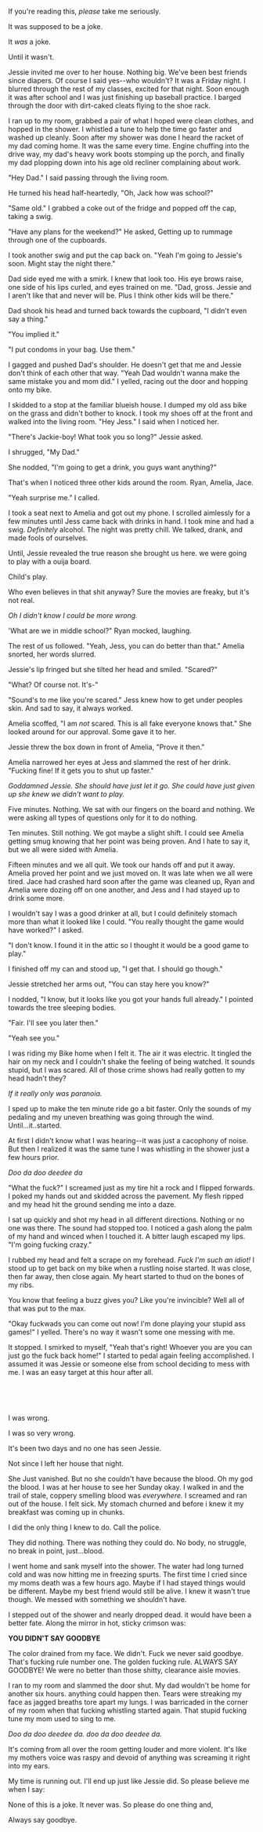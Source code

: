 If you're reading this, *please* take me seriously. 

It was supposed to be a joke.

It *was* a joke.

Until it wasn't.

Jessie invited me over to her house. Nothing big. We've been best friends since diapers. Of course I said yes--who wouldn't? It was a Friday night. I blurred through the rest of my classes, excited for that night. Soon enough it was after school and I was just finishing up baseball practice. I barged through the door with dirt-caked cleats flying to the shoe rack.

I ran up to my room, grabbed a pair of what I hoped were clean clothes, and hopped in the shower. I whistled a tune to help the time go faster and washed up cleanly. Soon after my shower was done I heard the racket of my dad coming home. It was the same every time. Engine chuffing into the drive way, my dad's heavy work boots stomping up the porch, and finally my dad plopping down into his age old recliner complaining about work. 

"Hey Dad." I said passing through the living room. 

He turned his head half-heartedly, "Oh, Jack how was school?"

"Same old." I grabbed a coke out of the fridge and popped off the cap, taking a swig. 

"Have any plans for the weekend?" He asked, Getting up to rummage through one of the cupboards.

I took another swig and put the cap back on. "Yeah I'm going to Jessie's soon. Might stay the night there."

Dad side eyed me with a smirk. I knew that look too. His eye brows raise, one side of his lips curled, and eyes trained on me. "Dad, gross. Jessie and I aren't like that and never will be. Plus I think other kids will be there."

Dad shook his head and turned back towards the cupboard, "I didn't even say a thing."

"You implied it."

"I put condoms in your bag. Use them."

I gagged and pushed Dad's shoulder. He doesn't get that me and Jessie don't think of each other that way. "Yeah Dad wouldn't wanna make the same mistake you and mom did." I yelled, racing out the door and hopping onto my bike.

I skidded to a stop at the familiar blueish house. I dumped my old ass bike on the grass and didn't bother to knock. I took my shoes off at the front and walked into the living room. "Hey Jess." I said when I noticed her.

"There's Jackie-boy! What took you so long?" Jessie asked.

I shrugged, "My Dad."

She nodded, "I'm going to get a drink, you guys want anything?"

That's when I noticed three other kids around the room. Ryan, Amelia, Jace.

"Yeah surprise me." I called.

I took a seat next to Amelia and got out my phone. I scrolled aimlessly for a few minutes until Jess came back with drinks in hand. I took mine and had a swig. *Definitely* alcohol. The night was pretty chill. We talked, drank, and made fools of ourselves.

Until, Jessie revealed the true reason she brought us here. we were going to play with a ouija board. 

Child's play. 

Who even believes in that shit anyway? Sure the movies are freaky, but it's not real. 

*Oh I didn't know I could be more wrong.*

'What are we in middle school?" Ryan mocked, laughing.

The rest of us followed. "Yeah, Jess, you can do better than that." Amelia snorted, her words slurred. 

Jessie's lip fringed but she tilted her head and smiled. "Scared?"

"What? Of course not. It's-"

"Sound's to me like you're scared." Jess knew how to get under peoples skin. And sad to say, it always worked.

Amelia scoffed, "I am *not* scared. This is all fake everyone knows that." She looked around for our approval. Some gave it to her. 

Jessie threw the box down in front of Amelia, "Prove it then."

Amelia narrowed her eyes at Jess and slammed the rest of her drink. "Fucking fine! If it gets you to shut up faster."

*Goddamned Jessie. She should have just let it go. She could have just given up she knew we didn't want to play.*

Five minutes. Nothing. We sat with our fingers on the board and nothing. We were asking all types of questions only for it to do nothing. 

Ten minutes. Still nothing. We got maybe a slight shift. I could see Amelia getting smug knowing that her point was being proven. And I hate to say it, but we all were sided with Amelia. 

Fifteen minutes and we all quit. We took our hands off and put it away. Amelia proved her point and we just moved on. It was late when we all were tired. Jace had crashed hard soon after the game was cleaned up, Ryan and Amelia were dozing off on one another, and Jess and I had stayed up to drink some more.

I wouldn't say I was a good drinker at all, but I could definitely stomach more than what it looked like I could. "You really thought the game would have worked?" I asked.

"I don't know. I found it in the attic so I thought it would be a good game to play."

I finished off my can and stood up, "I get that. I should go though."

Jessie stretched her arms out, "You can stay here you know?"

I nodded, "I know, but it looks like you got your hands full already." I pointed towards the tree sleeping bodies.

"Fair. I'll see you later then."

"Yeah see you."

I was riding my Bike home when I felt it. The air it was electric. It tingled the hair on my neck and I couldn't shake the feeling of being watched. It sounds stupid, but I was scared. All of those crime shows had really gotten to my head hadn't they?

*If it really only was paranoia.*

I sped up to make the ten minute ride go a bit faster. Only the sounds of my pedaling and my uneven breathing was going through the wind. Until...it..started.

At first I didn't know what I was hearing--it was just a cacophony of noise. But then I realized it was the same tune I was whistling in the shower just a few hours prior.

*Doo da doo deedee da*

"What the fuck?" I screamed just as my tire hit a rock and I flipped forwards. I poked my hands out and skidded across the pavement. My flesh ripped and my head hit the ground sending me into a daze. 

I sat up quickly and shot my head in all different directions. Nothing or no one was there. The sound had stopped too. I noticed a gash along the palm of my hand and winced when I touched it. A bitter laugh escaped my lips. "I'm going fucking crazy." 

I rubbed my head and felt a scrape on my forehead. *Fuck I'm such an idiot!* I stood up to get back on my bike when a rustling noise started. It was close, then far away, then close again. My heart started to thud on the bones of my ribs. 

You know that feeling a buzz gives you? Like you're invincible? Well all of that was put to the max.

"Okay fuckwads you can come out now! I'm done playing your stupid ass games!" I yelled. There's no way it wasn't some one messing with me. 

It stopped. I smirked to myself, "Yeah that's right! Whoever you are you can just go the fuck back home!" I started to pedal again feeling accomplished. I assumed it was Jessie or someone else from school deciding to mess with me. I was an easy target at this hour after all.

&#x200B;

&#x200B;

I was wrong. 

I was so very wrong.

It's been two days and no one has seen Jessie. 

Not since I left her house that night.

She Just vanished. But no she couldn't have because the blood. Oh my god the blood. I was at her house to see her Sunday okay. I walked in and the trail of stale, coppery smelling blood was *everywhere.* I screamed and ran out of the house. I felt sick. My stomach churned and before i knew it my breakfast was coming up in chunks. 

I did the only thing I knew to do. Call the police.

They did nothing. There was nothing they could do. No body, no struggle, no break in point, just...blood.

I went home and sank myself into the shower. The water had long turned cold and was now hitting me in freezing spurts. The first time I cried since my moms death was a few hours ago. Maybe if I had stayed things would be different. Maybe my best friend would still be alive. I knew it wasn't true though. We messed with something we shouldn't have.

I stepped out of the shower and nearly dropped dead. it would have been a better fate. Along the mirror in hot, sticky crimson was:

**YOU DIDN'T SAY GOODBYE**

The color drained from my face. We didn't. Fuck we never said goodbye. That's fucking rule number one. The golden fucking rule. ALWAYS SAY GOODBYE! We were no better than those shitty, clearance aisle movies. 

I ran to my room and slammed the door shut. My dad wouldn't be home for another six hours. anything could happen then. Tears were streaking my face as jagged breaths tore apart my lungs. I was barricaded in the corner of my room when that fucking whistling started again. That stupid fucking tune my mom used to sing to me.

*Doo da doo deedee da. doo da doo deedee da.*

It's coming from all over the room getting louder and more violent. It's like my mothers voice was raspy and devoid of anything was screaming it right into my ears. 

My time is running out. I'll end up just like Jessie did. So please believe me when I say:

None of this is a joke. It never was. So please do one thing and,

Always say goodbye.